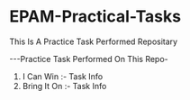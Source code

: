 # EPAM-Practical-Tasks
This Is A Practice Task Performed Repositary

---Practice Task Performed On This Repo- 
1. I Can Win :- Task Info
2. Bring It On :- Task Info 
